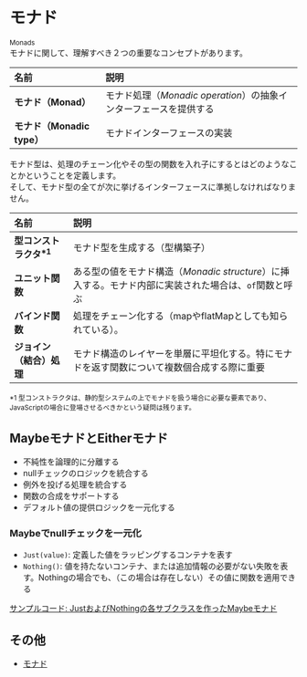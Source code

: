 # モナド
<sup>Monads</sup><br>
モナドに関して、理解すべき２つの重要なコンセプトがあります。

|名前|説明|
|:-|:-|
|**モナド（Monad）**|モナド処理（_Monadic operation_）の抽象インターフェースを提供する|
|**モナド（Monadic type）**|モナドインターフェースの実装|

モナド型は、処理のチェーン化やその型の関数を入れ子にするとはどのようなことかということを定義します。<br>
そして、モナド型の全てが次に挙げるインターフェースに準拠しなければなりません。

|名前|説明|
|:-|:-|
|**型コンストラクタ<sup>\*1</sup>**|モナド型を生成する（型構築子）|
|**ユニット関数**|ある型の値をモナド構造（_Monadic structure_）に挿入する。モナド内部に実装された場合は、`of`関数と呼ぶ|
|**バインド関数**|処理をチェーン化する（mapやflatMapとしても知られている）。|
|**ジョイン（結合）処理**|モナド構造のレイヤーを単層に平坦化する。特にモナドを返す関数について複数個合成する際に重要|

<sup>*1 型コンストラクタは、静的型システムの上でモナドを扱う場合に必要な要素であり、JavaScriptの場合に登場させるべきかという疑問は残ります。</sup>

## MaybeモナドとEitherモナド

- 不純性を論理的に分離する
- nullチェックのロジックを統合する
- 例外を投げる処理を統合する
- 関数の合成をサポートする
- デフォルト値の提供ロジックを一元化する

### Maybeでnullチェックを一元化
- `Just(value)`: 定義した値をラッピングするコンテナを表す
- `Nothing()`: 値を持たないコンテナ、または追加情報の必要がない失敗を表す。Nothingの場合でも、（この場合は存在しない）その値に関数を適用できる

[サンプルコード: JustおよびNothingの各サブクラスを作ったMaybeモナド](https://codesandbox.io/s/maybe-monads-g771rw?file=/src/maybe.ts)

## その他

- [モナド](https://bit.ly/43ex3VT)
